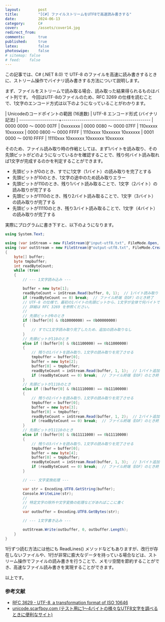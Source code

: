 ```yaml
---
layout:        post
title:         "[C#] ファイルストリームをUTF8で高速読み書きする"
date:          2024-06-13
category:      C#
cover:         /assets/cover14.jpg
redirect_from:
comments:      true
published:     true
latex:         false
photoswipe:    false
# sitemap: false
# feed:    false
---
```


この記事では、C# (.NET 8.0) で UTF-8 のファイルを高速に読み書きするときに、ストリーム操作でバイナリ読み書きする方法について説明します。

まず、ファイルをストリームで読み取る場合、読み取った結果得られるものはバイト列です。
今回はUTF-8のファイルのため、RFC 3269 の仕様を読むことで、1文字のエンコード方式は以下のようになっていることがわかります。

| Unicodeのコードポイントの範囲 (16進数) | UTF-8 エンコード形式 (バイナリ記法)
| --------------------+---------------------------------------------
| 0000 0000 〜 0000 007F | 0xxxxxxx
| 0000 0080 〜 0000 07FF | 110xxxxx 10xxxxxx
| 0000 0800 〜 0000 FFFF | 1110xxxx 10xxxxxx 10xxxxxx
| 0001 0000 〜 0010 FFFF | 11110xxx 10xxxxxx 10xxxxxx 10xxxxxx

そのため、ファイル読み取り時の作戦としては、まず1バイトを読み取り、その先頭ビットがどのようになっているかを確認することで、残り何バイト読み取れば1文字が完成するのかを判定することができます。

- 先頭ビットが0のとき、すでに1文字（1バイト）の読み取りを完了とする
- 先頭ビットが10のとき、1文字の途中のため読み取りエラー
- 先頭ビットが110のとき、残り1バイト読み取ることで、1文字（2バイト）の読み取りが完了する
- 先頭ビットが1110のとき、残り2バイト読み取ることで、1文字（3バイト）の読み取りが完了する
- 先頭ビットが11110のとき、残り3バイト読み取ることで、1文字（4バイト）の読み取りが完了する

実際にプログラムに書き下すと、以下のようになります。

```csharp
using System.Text;

using (var inStream = new FileStream(@"input-utf8.txt", FileMode.Open, FileAccess.Read))
using (var outStream = new FileStream(@"output-utf8.txt", FileMode.Create, FileAccess.Write))
{
    byte[] buffer;
    byte tmpbuffer;
    int readByteCount;
    while (true)
    {
        // --- 1文字読み込み ---

        buffer = new byte[1];
        readByteCount = inStream.Read(buffer, 0, 1);  // 1バイト読み取り
        if (readByteCount == 0) break;  // ファイル終端（EOF）のとき終了
        // UTF-8 の仕様で、最初の1バイトの先頭ビットから、1文字が全体で何バイトで構成されているかが判定できる。
        // 詳細は RFC 3269 を参照ください。
        //
        // 先頭ビットが0のとき
        if ((buffer[0] & 0b10000000) == 0b00000000)
        {
            // すでに1文字読み取り完了したため、追加の読み取りなし
        }
        // 先頭ビットが110のとき
        else if ((buffer[0] & 0b11100000) == 0b11000000)
        {
            // 残りの1バイトを読み取り、1文字の読み取りを完了させる
            tmpbuffer = buffer[0];
            buffer = new byte[2];
            buffer[0] = tmpbuffer;
            readByteCount = inStream.Read(buffer, 1, 1);  // 1バイト追加読み取り
            if (readByteCount == 0) break;  // ファイル終端（EOF）のとき終了
        }
        // 先頭ビットが1110のとき
        else if ((buffer[0] & 0b11110000) == 0b11100000)
        {
            // 残りの2バイトを読み取り、1文字の読み取りを完了させる
            tmpbuffer = buffer[0];
            buffer = new byte[3];
            buffer[0] = tmpbuffer;
            readByteCount = inStream.Read(buffer, 1, 2);  // 2バイト追加読み取り
            if (readByteCount == 0) break;  // ファイル終端（EOF）のとき終了
        }
        // 先頭ビットが11110のとき
        else if ((buffer[0] & 0b11111000) == 0b11110000)
        {
            // 残りの3バイトを読み取り、1文字の読み取りを完了させる
            tmpbuffer = buffer[0];
            buffer = new byte[4];
            buffer[0] = tmpbuffer;
            readByteCount = inStream.Read(buffer, 1, 3);  // 3バイト追加読み取り
            if (readByteCount == 0) break;  // ファイル終端（EOF）のとき終了
        }

        // --- 文字変換処理 ---

        var str = Encoding.UTF8.GetString(buffer);
        Console.WriteLine(str);
        //
        // 特定文字の除外や文字変換の処理などがあればここに書く
        //
        var outbuffer = Encoding.UTF8.GetBytes(str);

        // --- 1文字書き込み ---

        outStream.Write(outbuffer, 0, outbuffer.Length);
    }
}
```

1行ずつ読む方法には他にも ReadLines() メソッドなどもありますが、改行が存在しないファイルや、1行が非常に膨大なデータを持っている場合などは、ストリーム操作でファイルの読み書きを行うことで、メモリ空間を節約することができ、高速なファイル読み書きを実現することができます。

以上です。

### 参考文献

- [RFC 3629 - UTF-8, a transformation format of ISO 10646](https://datatracker.ietf.org/doc/html/rfc3629)
- [unicode.scarfboy.com (テスト用に1〜4バイトの様々なUTF8文字を調べるときに便利なサイト)](https://unicode.scarfboy.com/)
